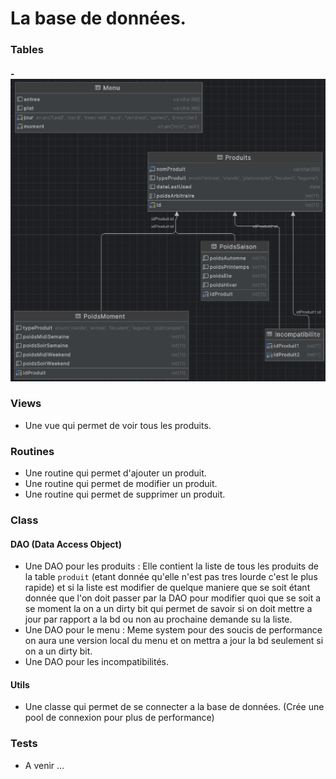 # La base de données.

### Tables
#### - ![Tables Shemas](TablesDB.png)

### Views
- Une vue qui permet de voir tous les produits.

### Routines
- Une routine qui permet d'ajouter un produit.
- Une routine qui permet de modifier un produit.
- Une routine qui permet de supprimer un produit.

### Class
#### DAO (Data Access Object)
- Une DAO pour les produits : Elle contient la liste de tous les produits de la table `produit` (etant donnée qu'elle n'est pas tres lourde c'est le plus rapide) et si la liste est modifier de quelque maniere que se soit étant donnée que l'on doit passer par la DAO pour modifier quoi que se soit a se moment la on a un dirty bit qui permet de savoir si on doit mettre a jour par rapport a la bd ou non au prochaine demande su la liste.
- Une DAO pour le menu : Meme system pour des soucis de performance on aura une version local du menu et on mettra a jour la bd seulement si on a un dirty bit.
- Une DAO pour les incompatibilités.

#### Utils

- Une classe qui permet de se connecter a la base de données. (Crée une pool de connexion pour plus de performance)

### Tests
- A venir ...
